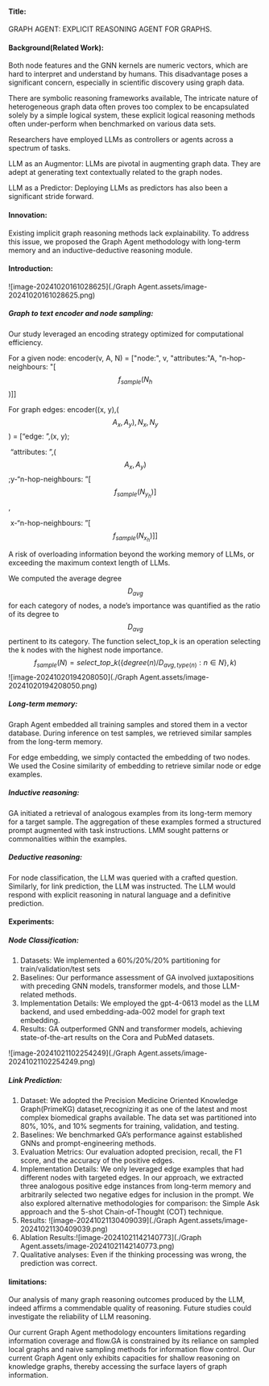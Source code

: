#### Title:

GRAPH AGENT: EXPLICIT REASONING AGENT FOR GRAPHS.

#### Background(Related Work):

Both node features and the GNN kernels are numeric vectors, which are hard to interpret and understand by humans. This disadvantage poses a significant concern, especially in scientific discovery using graph data.

There are symbolic reasoning frameworks available, The intricate nature of heterogeneous graph data often proves too complex to be encapsulated solely by a simple logical system, these explicit logical reasoning methods often under-perform when benchmarked on various data sets.

Researchers have employed LLMs as controllers or agents across a spectrum of tasks.

LLM as an Augmentor: LLMs are pivotal in augmenting graph data. They are adept at generating text contextually related to the graph nodes.

LLM as a Predictor: Deploying LLMs as predictors has also been a significant stride forward.

#### Innovation:

Existing implicit graph reasoning methods lack explainability. To address this issue, we proposed the Graph Agent methodology with long-term memory and an inductive-deductive reasoning module.

#### Introduction:

![image-20241020161028625](./Graph Agent.assets/image-20241020161028625.png)

##### Graph to text encoder and node sampling:

Our study leveraged an encoding strategy optimized for computational efficiency.

For a given node: encoder(v, A, N) = ["node:", v, "attributes:"A, "n-hop-neighbours: "[$$f_{sample}(N_h$$)]]

For graph edges: encoder((x, y),($$A_x,A_y), N_x, N_y$$) = [“edge: ”,(x, y);

​											    “attributes: ”,($$A_x, A_y)$$;
​											    y-“n-hop-neighbours: ”[$$f_{sample}(N_{y_h})]$$​,

​											    x-“n-hop-neighbours: ”[$$f_{sample}(N_{x_h})]]$$

A risk of overloading information beyond the working memory of LLMs, or exceeding the maximum context length of
LLMs.

We computed the average degree $$D_{avg}$$ for each category of nodes, a node’s importance was quantified as the ratio of its degree to $$D_{avg}$$ pertinent to its category. The function select_top_k is an operation selecting the k nodes with the highest node importance.
$$
f_{sample}(N) = select\_top\_k(\{degree(n)/D_{avg, type(n)}: n ∈ N\}, k)
$$
![image-20241020194208050](./Graph Agent.assets/image-20241020194208050.png)

##### Long-term memory:

Graph Agent embedded all training samples and stored them in a vector database. During inference on test samples, we retrieved similar samples from the long-term memory.

For edge embedding, we simply contacted the embedding of two nodes. We used the Cosine similarity of embedding to retrieve similar node or edge examples.

##### Inductive reasoning:

GA initiated a retrieval of analogous examples from its long-term memory for a target sample. The aggregation of these examples formed a structured prompt augmented with task instructions. LMM sought patterns or commonalities within
the examples.

##### Deductive reasoning:

For node classification, the LLM was queried with a crafted question. Similarly, for link prediction, the LLM was instructed. The LLM would respond with explicit reasoning in natural language and a definitive prediction.

#### Experiments:

#####  Node Classification:

1. Datasets: We implemented a 60%/20%/20% partitioning for train/validation/test sets
2. Baselines: Our performance assessment of GA involved juxtapositions with preceding GNN models, transformer models, and those LLM-related methods.
3. Implementation Details: We employed the gpt-4-0613 model as the LLM backend, and used embedding-ada-002 model for graph text embedding.
4. Results: GA outperformed GNN and transformer models, achieving state-of-the-art results on the Cora
   and PubMed datasets.

![image-20241021102254249](./Graph Agent.assets/image-20241021102254249.png)

##### Link Prediction:

1. Dataset: We adopted the Precision Medicine Oriented Knowledge Graph(PrimeKG) dataset,recognizing it as one of the latest and most complex biomedical graphs available. The data set was partitioned into 80%, 10%, and 10% segments for training, validation, and testing.
2. Baselines: We benchmarked GA’s performance against established GNNs and prompt-engineering methods.
3. Evaluation Metrics: Our evaluation adopted precision, recall, the F1 score, and the accuracy of the positive edges.
4. Implementation Details: We only leveraged edge examples that had different nodes with targeted edges. In our approach, we extracted three analogous positive edge instances from long-term memory and arbitrarily selected two negative edges for inclusion in the prompt. We also explored alternative methodologies for comparison: the Simple Ask approach and the 5-shot Chain-of-Thought (COT) technique.
5. Results: ![image-20241021130409039](./Graph Agent.assets/image-20241021130409039.png)
6. Ablation Results:![image-20241021142140773](./Graph Agent.assets/image-20241021142140773.png)
7. Qualitative analyses: Even if the thinking processing was wrong, the prediction was correct.

#### limitations:

Our analysis of many graph reasoning outcomes produced by the LLM, indeed affirms a commendable quality of reasoning. Future studies could investigate the reliability of LLM reasoning.

Our current Graph Agent methodology encounters limitations regarding information coverage and flow.GA is constrained by its reliance on sampled local graphs and naive sampling methods for information flow control. Our current Graph Agent only exhibits capacities for shallow reasoning on knowledge graphs, thereby accessing the surface layers of graph information.
